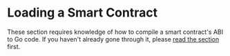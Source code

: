 # Loading a Smart Contract

These section requires knowledge of how to compile a smart contract's ABI to Go code. If you haven't already gone through it, please [read the section](../smart-contract-compile) first.
